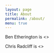 ```yaml
---
layout: page
title: About
permalink: /about/
menu: true
---
```


Ben Etherington is <<bio>>

Chris Radcliff is <<bio>>
